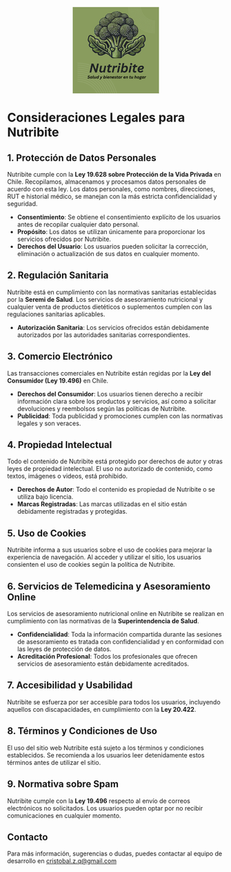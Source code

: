 <div style="text-align: center;">
    <img src="/public/images/NutribiteLogo.png" alt="Logo 1" style="width:200px; height:auto; vertical-align: middle;"> 
</div>

# Consideraciones Legales para Nutribite

## 1. Protección de Datos Personales

Nutribite cumple con la **Ley 19.628 sobre Protección de la Vida Privada** en Chile. Recopilamos, almacenamos y procesamos datos personales de acuerdo con esta ley. Los datos personales, como nombres, direcciones, RUT e historial médico, se manejan con la más estricta confidencialidad y seguridad.

- **Consentimiento**: Se obtiene el consentimiento explícito de los usuarios antes de recopilar cualquier dato personal.
- **Propósito**: Los datos se utilizan únicamente para proporcionar los servicios ofrecidos por Nutribite.
- **Derechos del Usuario**: Los usuarios pueden solicitar la corrección, eliminación o actualización de sus datos en cualquier momento.

## 2. Regulación Sanitaria

Nutribite está en cumplimiento con las normativas sanitarias establecidas por la **Seremi de Salud**. Los servicios de asesoramiento nutricional y cualquier venta de productos dietéticos o suplementos cumplen con las regulaciones sanitarias aplicables.

- **Autorización Sanitaria**: Los servicios ofrecidos están debidamente autorizados por las autoridades sanitarias correspondientes.
    
## 3. Comercio Electrónico

Las transacciones comerciales en Nutribite están regidas por la **Ley del Consumidor (Ley 19.496)** en Chile.

- **Derechos del Consumidor**: Los usuarios tienen derecho a recibir información clara sobre los productos y servicios, así como a solicitar devoluciones y reembolsos según las políticas de Nutribite.
- **Publicidad**: Toda publicidad y promociones cumplen con las normativas legales y son veraces.

## 4. Propiedad Intelectual

Todo el contenido de Nutribite está protegido por derechos de autor y otras leyes de propiedad intelectual. El uso no autorizado de contenido, como textos, imágenes o videos, está prohibido.

- **Derechos de Autor**: Todo el contenido es propiedad de Nutribite o se utiliza bajo licencia.
- **Marcas Registradas**: Las marcas utilizadas en el sitio están debidamente registradas y protegidas.

## 5. Uso de Cookies

Nutribite informa a sus usuarios sobre el uso de cookies para mejorar la experiencia de navegación. Al acceder y utilizar el sitio, los usuarios consienten el uso de cookies según la política de Nutribite.

## 6. Servicios de Telemedicina y Asesoramiento Online

Los servicios de asesoramiento nutricional online en Nutribite se realizan en cumplimiento con las normativas de la **Superintendencia de Salud**.

- **Confidencialidad**: Toda la información compartida durante las sesiones de asesoramiento es tratada con confidencialidad y en conformidad con las leyes de protección de datos.
- **Acreditación Profesional**: Todos los profesionales que ofrecen servicios de asesoramiento están debidamente acreditados.

## 7. Accesibilidad y Usabilidad

Nutribite se esfuerza por ser accesible para todos los usuarios, incluyendo aquellos con discapacidades, en cumplimiento con la **Ley 20.422**.

## 8. Términos y Condiciones de Uso

El uso del sitio web Nutribite está sujeto a los términos y condiciones establecidos. Se recomienda a los usuarios leer detenidamente estos términos antes de utilizar el sitio.

## 9. Normativa sobre Spam

Nutribite cumple con la **Ley 19.496** respecto al envío de correos electrónicos no solicitados. Los usuarios pueden optar por no recibir comunicaciones en cualquier momento.

## Contacto

Para más información, sugerencias o dudas, puedes contactar al equipo de desarrollo en [cristobal.z.q@gmail.com](mailto:cristobal.z.q@gmail.com)
